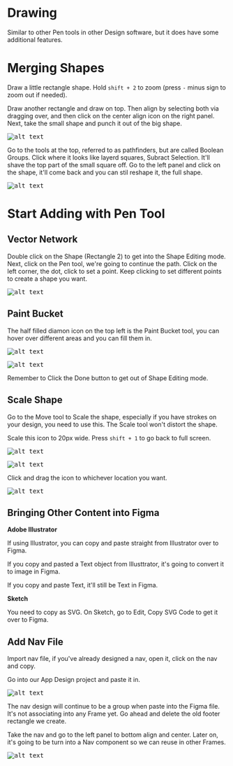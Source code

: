 # Drawing

Similar to other Pen tools in other Design software, but it does have some additional features.

# Merging Shapes

Draw a little rectangle shape. Hold ```shift + 2``` to zoom (press ```-``` minus sign to zoom out if needed). 

Draw another rectangle and draw on top. Then align by selecting both via dragging over, and then click on the center align icon on the right panel. Next, take the small shape and punch it out of the big shape.

<kbd>![alt text](img/subtract.png "screenshot")</kbd>

Go to the tools at the top, referred to as pathfinders, but are called Boolean Groups. Click where it looks like layerd squares, Subract Selection. It'll shave the top part of the small square off. Go to the left panel and click on the shape, it'll come back and you can stil reshape it, the full shape.

<kbd>![alt text](img/punchedout.png "screenshot")</kbd>

# Start Adding with Pen Tool

## Vector Network

Double click on the Shape (Rectangle 2) to get into the Shape Editing mode. Next, click on the Pen tool, we're going to continue the path. Click on the left corner, the dot, click to set a point. Keep clicking to set different points to create a shape you want. 

<kbd>![alt text](img/pentool.png "screenshot")</kbd>

## Paint Bucket

The half filled diamon icon on the top left is the Paint Bucket tool, you can hover over different areas and you can fill them in.

<kbd>![alt text](img/paintbucket.png "screenshot")</kbd>

<kbd>![alt text](img/fillshape.png "screenshot")</kbd>

Remember to Click the Done button to get out of Shape Editing mode.

## Scale Shape

Go to the Move tool to Scale the shape, especially if you have strokes on your design, you need to use this. The Scale tool won't distort the shape.

Scale this icon to 20px wide. Press ```shift + 1``` to go back to full screen.

<kbd>![alt text](img/scaletool.png "screenshot")</kbd>

<kbd>![alt text](img/scaled.png "screenshot")</kbd>

Click and drag the icon to whichever location you want.

<kbd>![alt text](img/icon.png "screenshot")</kbd>

## Bringing Other Content into Figma

**Adobe Illustrator**

If using Illustrator, you can copy and paste straight from Illustrator over to Figma.

If you copy and pasted a Text object from Illusttrator, it's going to convert it to image in Figma. 

If you copy and paste Text, it'll still be Text in Figma.

**Sketch**

You need to copy as SVG. On Sketch, go to Edit, Copy SVG Code to get it over to Figma.

## Add Nav File

Import nav file, if you've already designed a nav, open it, click on the nav and copy.

Go into our App Design project and paste it in.

<kbd>![alt text](img/nav.png "screenshot")</kbd>

The nav design will continue to be a group when paste into the Figma file. It's not associating into any Frame yet. Go ahead and delete the old footer rectangle we create.

Take the nav and go to the left panel to bottom align and center. Later on, it's going to be turn into a Nav component so we can reuse in other Frames.

<kbd>![alt text](img/navfooter.png "screenshot")</kbd>